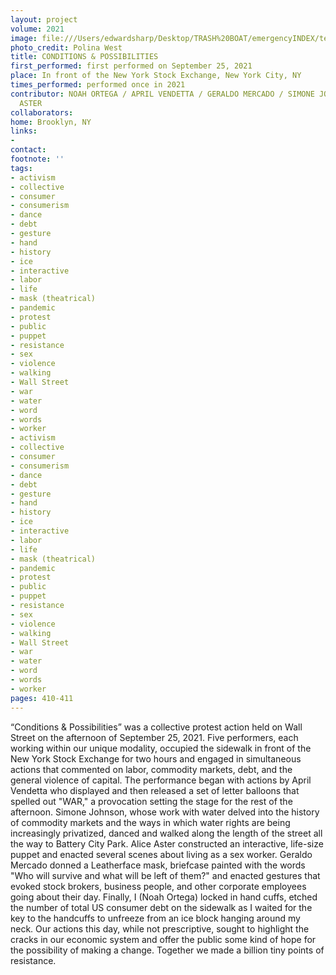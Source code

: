 ```yaml
---
layout: project
volume: 2021
image: file:///Users/edwardsharp/Desktop/TRASH%20BOAT/emergencyINDEX/ten_plus/guts/Links/1665424604253__Conditions___Possibilities--Noah_Ortega__april_vendetta__Geraldo_Mercado__Simone_Johnson__and_Alice_Aster.jpg
photo_credit: Polina West
title: CONDITIONS & POSSIBILITIES
first_performed: first performed on September 25, 2021
place: In front of the New York Stock Exchange, New York City, NY
times_performed: performed once in 2021
contributor: NOAH ORTEGA / APRIL VENDETTA / GERALDO MERCADO / SIMONE JOHNSON / ALICE
  ASTER
collaborators:
home: Brooklyn, NY
links:
-
contact:
footnote: ''
tags:
- activism
- collective
- consumer
- consumerism
- dance
- debt
- gesture
- hand
- history
- ice
- interactive
- labor
- life
- mask (theatrical)
- pandemic
- protest
- public
- puppet
- resistance
- sex
- violence
- walking
- Wall Street
- war
- water
- word
- words
- worker
- activism
- collective
- consumer
- consumerism
- dance
- debt
- gesture
- hand
- history
- ice
- interactive
- labor
- life
- mask (theatrical)
- pandemic
- protest
- public
- puppet
- resistance
- sex
- violence
- walking
- Wall Street
- war
- water
- word
- words
- worker
pages: 410-411
---
```


“Conditions &amp; Possibilities” was a collective protest action held on Wall Street on the afternoon of September 25, 2021. Five performers, each working within our unique modality, occupied the sidewalk in front of the New York Stock Exchange for two hours and engaged in simultaneous actions that commented on labor, commodity markets, debt, and the general violence of capital. The performance began with actions by April Vendetta who displayed and then released a set of letter balloons that spelled out "WAR," a provocation setting the stage for the rest of the afternoon. Simone Johnson, whose work with water delved into the history of commodity markets and the ways in which water rights are being increasingly privatized, danced and walked along the length of the street all the way to Battery City Park. Alice Aster constructed an interactive, life-size puppet and enacted several scenes about living as a sex worker. Geraldo Mercado donned a Leatherface mask, briefcase painted with the words "Who will survive and what will be left of them?" and enacted gestures that evoked stock brokers, business people, and other corporate employees going about their day. Finally, I (Noah Ortega) locked in hand cuffs, etched the number of total US consumer debt on the sidewalk as I waited for the key to the handcuffs to unfreeze from an ice block hanging around my neck. Our actions this day, while not prescriptive, sought to highlight the cracks in our economic system and offer the public some kind of hope for the possibility of making a change. Together we made a billion tiny points of resistance.